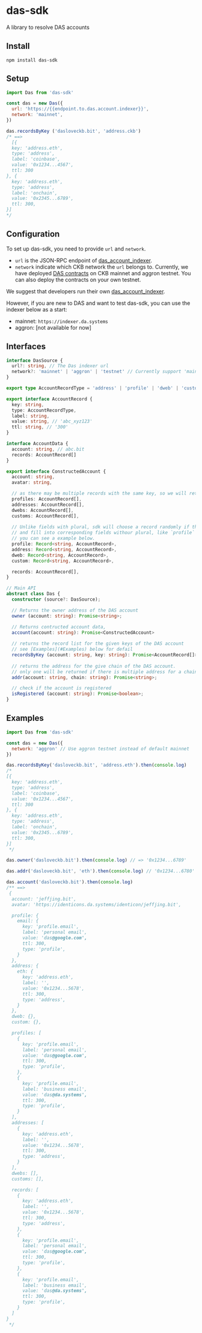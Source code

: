 # das-sdk

A library to resolve DAS accounts

## Install
```shell
npm install das-sdk
```

## Setup
```javascript
import Das from 'das-sdk'

const das = new Das({
  url: 'https://{{endpoint.to.das.account.indexer}}',
  network: 'mainnet',
})

das.recordsByKey ('dasloveckb.bit', 'address.ckb')
/* ==>
  [{
  key: 'address.eth',
  type: 'address',
  label: 'coinbase',
  value: '0x1234...4567',
  ttl: 300
}, {
  key: 'address.eth',
  type: 'address',
  label: 'onchain',
  value: '0x2345...6789',
  ttl: 300,
}]
*/
```

## Configuration
To set up das-sdk, you need to provide `url` and `network`.  

- `url` is the JSON-RPC endpoint of [das_account_indexer](https://github.com/DeAccountSystems/das_account_indexer).
- `network` indicate which CKB network the `url` belongs to. Currently, we have deployed [DAS contracts](https://github.com/DA-Services/das-contracts) on CKB mainnet and aggron testnet. You can also deploy the contracts on your own testnet.

We suggest that developers run their own [das_account_indexer](https://github.com/DeAccountSystems/das_account_indexer).

However, if you are new to DAS and want to test das-sdk, you can use the indexer below as a start:

- mainnet: `https://indexer.da.systems`
- aggron: [not available for now]


## Interfaces

```typescript
interface DasSource {
  url?: string, // The Das indexer url
  network?: 'mainnet' | 'aggron' | 'testnet' // Currently support 'mainnet' and 'aggron' testnet
}

export type AccountRecordType = 'address' | 'profile' | 'dweb' | 'custom'

export interface AccountRecord {
  key: string,
  type: AccountRecordType,
  label: string,
  value: string, // 'abc_xyz123'
  ttl: string, // '300'
}

interface AccountData {
  account: string, // abc.bit
  records: AccountRecord[]
}

export interface ConstructedAccount {
  account: string,
  avatar: string,

  // as there may be multiple records with the same key, so we will return all the records for a type.
  profiles: AccountRecord[],
  addresses: AccountRecord[],
  dwebs: AccountRecord[],
  customs: AccountRecord[],
  
  // Unlike fields with plural, sdk will choose a record randomly if there are multiple records with the same `key`, 
  // and fill into corresponding fields withour plural, like `profile` versus `profiles`.
  // you can see a example below.
  profile: Record<string, AccountRecord>,
  address: Record<string, AccountRecord>,
  dweb: Record<string, AccountRecord>,
  custom: Record<string, AccountRecord>,

  records: AccountRecord[],
}

// Main API
abstract class Das {
  constructor (source?: DasSource);

  // Returns the owner address of the DAS account
  owner (account: string): Promise<string>;

  // Returns contructed account data, 
  account(account: string): Promise<ConstructedAccount>
  
  // returns the record list for the given keys of the DAS account
  // see [Examples](#Examples) below for defail
  recordsByKey (account: string, key: string): Promise<AccountRecord[]>;
  
  // returns the address for the give chain of the DAS account.
  // only one will be returned if there is multiple address for a chain
  addr(account: string, chain: string): Promise<string>;

  // check if the account is registered
  isRegistered (account: string): Promise<boolean>;
}
```

## Examples
```javascript
import Das from 'das-sdk'

const das = new Das({
  network: 'aggron' // Use aggron testnet instead of default mainnet
})

das.recordsByKey('dasloveckb.bit', 'address.eth').then(console.log)
/*
[{
  key: 'address.eth',
  type: 'address',
  label: 'coinbase',
  value: '0x1234...4567',
  ttl: 300
}, {
  key: 'address.eth',
  type: 'address',
  label: 'onchain',
  value: '0x2345...6789',
  ttl: 300,
}]
 */

das.owner('dasloveckb.bit').then(console.log) // => '0x1234...6789'

das.addr('dasloveckb.bit', 'eth').then(console.log) // '0x1234...6780'

das.account('dasloveckb.bit').then(console.log)
/** ==>
 {
  account: 'jeffjing.bit',
  avatar: 'https://identicons.da.systems/identicon/jeffjing.bit',

  profile: {
    email: {
      key: 'profile.email',
      label: 'personal email',
      value: 'das@google.com',
      ttl: 300,
      type: 'profile',
    }
  },
  address: {
    eth: {
      key: 'address.eth',
      label: '',
      value: '0x1234...5678',
      ttl: 300,
      type: 'address',
    }
  },
  dweb: {},
  custom: {},

  profiles: [
    {
      key: 'profile.email',
      label: 'personal email',
      value: 'das@google.com',
      ttl: 300,
      type: 'profile',
    },
    {
      key: 'profile.email',
      label: 'business email',
      value: 'das@da.systems',
      ttl: 300,
      type: 'profile',
    }
  ],
  addresses: [
    {
      key: 'address.eth',
      label: '',
      value: '0x1234...5678',
      ttl: 300,
      type: 'address',
    }
  ],
  dwebs: [],
  customs: [],

  records: [
    {
      key: 'address.eth',
      label: '',
      value: '0x1234...5678',
      ttl: 300,
      type: 'address',
    },
    {
      key: 'profile.email',
      label: 'personal email',
      value: 'das@google.com',
      ttl: 300,
      type: 'profile',
    },
    {
      key: 'profile.email',
      label: 'business email',
      value: 'das@da.systems',
      ttl: 300,
      type: 'profile',
    }
  ]
}
 */
```
